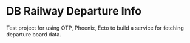 # DB Railway Departure Info

Test project for using OTP, Phoenix, Ecto to build a service for fetching departure board data.
